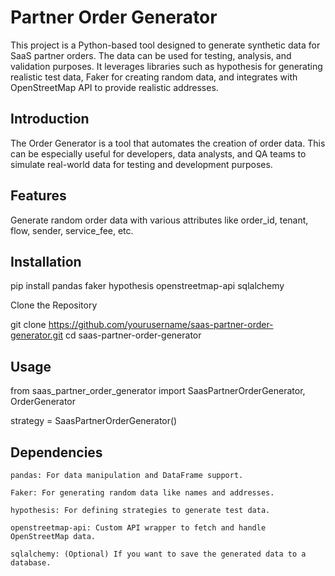 # Partner Order Generator
This project is a Python-based tool designed to generate synthetic data for SaaS partner orders. The data can be used for testing, analysis, and validation purposes. It leverages libraries such as hypothesis for generating realistic test data, Faker for creating random data, and integrates with OpenStreetMap API to provide realistic addresses.

## Introduction
The Order Generator is a tool that automates the creation of order data. This can be especially useful for developers, data analysts, and QA teams to simulate real-world data for testing and development purposes.

## Features
Generate random order data with various attributes like order_id, tenant, flow, sender, service_fee, etc.

## Installation

pip install pandas faker hypothesis openstreetmap-api sqlalchemy

Clone the Repository

git clone https://github.com/yourusername/saas-partner-order-generator.git
cd saas-partner-order-generator

## Usage

from saas_partner_order_generator import SaasPartnerOrderGenerator, OrderGenerator

strategy = SaasPartnerOrderGenerator()


## Dependencies

    pandas: For data manipulation and DataFrame support.
    
    Faker: For generating random data like names and addresses.
    
    hypothesis: For defining strategies to generate test data.
    
    openstreetmap-api: Custom API wrapper to fetch and handle OpenStreetMap data.
    
    sqlalchemy: (Optional) If you want to save the generated data to a database.
